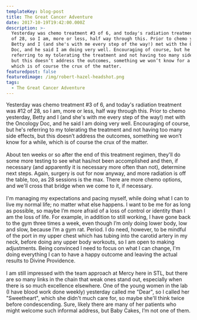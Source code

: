 ```yaml
---
templateKey: blog-post
title: The Great Cancer Adventure
date: 2017-10-19T19:42:00.000Z
description: >-
  Yesterday was chemo treatment #3 of 6, and today's radiation treatment was #12
  of 28, so I am, more or less, half way through this. Prior to chemo yesterday,
  Betty and I (and she's with me every step of the way!) met with the Oncology
  Doc, and he said I am doing very well. Encouraging of course, but he's
  referring to my tolerating the treatment and not having too many side effects,
  but this doesn’t address the outcomes, something we won’t know for a while,
  which is of course the crux of the matter.
featuredpost: false
featuredimage: /img/robert-hazel-headshot.png
tags:
  - The Great Cancer Adventure
---
```

Yesterday was chemo treatment #3 of 6, and today's radiation treatment was #12 of 28, so I am, more or less, half way through this. Prior to chemo yesterday, Betty and I (and she's with me every step of the way!) met with the Oncology Doc, and he said I am doing very well. Encouraging of course, but he's referring to my tolerating the treatment and not having too many side effects, but this doesn’t address the outcomes, something we won’t know for a while, which is of course the crux of the matter.\
\
About ten weeks or so after the end of this treatment regimen, they'll do some more testing to see what has/not been accomplished and then, if necessary (and apparently it is necessary more often than not), determine next steps. Again, surgery is out for now anyway, and more radiation is off the table, too, as 28 sessions is the max. There are more chemo options, and we'll cross that bridge when we come to it, if necessary.\
\
I'm managing my expectations and pacing myself, while doing what I can to live my normal life; no matter what else happens. I want to be me for as long as possible, so maybe I’m more afraid of a loss of control or identity than I am the loss of life. For example, in addition to still working, I have gone back to the gym three times a week, even though I’m only doing lower body, low and slow, because I’m a gym rat. Period. I do need, however, to be mindful of the port in my upper chest which has tubing into the carotid artery in my neck, before doing any upper body workouts, so I am open to making adjustments. Being convinced I need to focus on what I can change, I'm doing everything I can to have a happy outcome and leaving the actual results to Divine Providence.\
\
I am still impressed with the team approach at Mercy here in STL, but there are so many links in the chain that weak ones stand out, especially when there is so much excellence elsewhere. One of the young women in the lab (I have blood work done weekly) yesterday called me "Dear", so I called her "Sweetheart", which she didn't much care for, so maybe she'll think twice before condescending. Sure, likely there are many of her patients who might welcome such informal address, but Baby Cakes, I’m not one of them.
